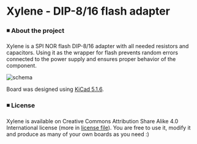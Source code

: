 # Xylene - DIP-8/16 flash adapter

### ◾ About the project

Xylene is a SPI NOR flash DIP-8/16 adapter with all needed resistors and capacitors. Using it as the wrapper for flash prevents random errors connected to the power supply and ensures proper behavior of the component.

![schema](xylene/xylene_render4.png)

Board was designed using [KiCad 5.1.6](https://kicad-pcb.org/).

### ◾ License
Xylene is available on Creative Commons Attribution Share Alike 4.0 International license (more in [license file](LICENSE.txt)). You are free to use it, modify it and produce as many of your own boards as you need :)
